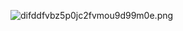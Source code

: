 ![difddfvbz5p0jc2fvmou9d99m0e.png](https://habrastorage.org/webt/di/fd/df/difddfvbz5p0jc2fvmou9d99m0e.png)
